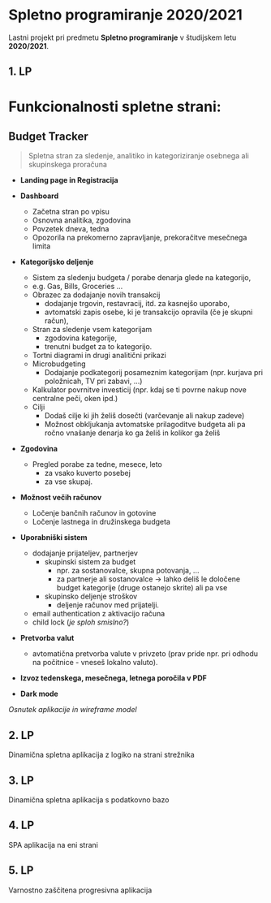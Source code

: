 # Spletno programiranje 2020/2021

Lastni projekt pri predmetu **Spletno programiranje** v študijskem letu **2020/2021**.


## 1. LP

# Funkcionalnosti spletne strani:

## Budget Tracker

> Spletna stran za sledenje, analitiko in kategoriziranje osebnega ali skupinskega proračuna
- **Landing page in Registracija**

- **Dashboard**
    - Začetna stran po vpisu
    - Osnovna analitika, zgodovina
    - Povzetek dneva, tedna
    - Opozorila na prekomerno zapravljanje, prekoračitve mesečnega limita
- **Kategorijsko deljenje**
    - Sistem za sledenju budgeta / porabe denarja glede na kategorijo,
    - e.g. Gas, Bills, Groceries ...
    - Obrazec za dodajanje novih transakcij
        - dodajanje trgovin, restavracij, itd. za kasnejšo uporabo,
        - avtomatski zapis osebe, ki je transakcijo opravila (če je skupni račun),
    - Stran za sledenje vsem kategorijam
        - zgodovina kategorije,
        - trenutni budget za to kategorijo.
    - Tortni diagrami in drugi analitični prikazi
    - Microbudgeting
        - Dodajanje podkategorij posameznim kategorijam (npr. kurjava pri položnicah, TV pri zabavi, ...)
    - Kalkulator povrnitve investicij (npr. kdaj se ti povrne nakup nove centralne peči, oken ipd.)
    - Cilji 
        - Dodaš cilje ki jih želiš dosečti (varčevanje ali nakup zadeve)
        - Možnost obkljukanja avtomatske prilagoditve budgeta ali pa ročno vnašanje denarja ko ga želiš in kolikor ga želiš
    
- **Zgodovina**
    - Pregled porabe za tedne, mesece, leto
        - za vsako kuverto posebej
        - za vse skupaj.
- **Možnost večih računov**
    - Ločenje bančnih računov in gotovine
    - Ločenje lastnega in družinskega budgeta
- **Uporabniški sistem**
    - dodajanje prijateljev, partnerjev
        - skupinski sistem za budget
            - npr. za sostanovalce, skupna potovanja, ...
            - za partnerje ali sostanovalce -> lahko deliš le določene budget kategorije (druge ostanejo skrite) ali pa vse
        - skupinsko deljenje stroškov
            - deljenje računov med prijatelji.
    - email authentication z aktivacijo računa
    - child lock (*je sploh smislno?*)
- **Pretvorba valut**
    - avtomatična pretvorba valute v privzeto (prav pride npr. pri odhodu na počitnice - vneseš lokalno valuto).
- **Izvoz tedenskega, mesečnega, letnega poročila v PDF**
- **Dark mode**


*Osnutek aplikacije in wireframe model*


## 2. LP

Dinamična spletna aplikacija z logiko na strani strežnika


## 3. LP

Dinamična spletna aplikacija s podatkovno bazo


## 4. LP

SPA aplikacija na eni strani


## 5. LP

Varnostno zaščitena progresivna aplikacija
